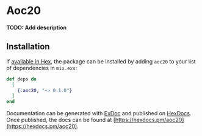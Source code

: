 # Aoc20

**TODO: Add description**

## Installation

If [available in Hex](https://hex.pm/docs/publish), the package can be installed
by adding `aoc20` to your list of dependencies in `mix.exs`:

```elixir
def deps do
  [
    {:aoc20, "~> 0.1.0"}
  ]
end
```

Documentation can be generated with [ExDoc](https://github.com/elixir-lang/ex_doc)
and published on [HexDocs](https://hexdocs.pm). Once published, the docs can
be found at [https://hexdocs.pm/aoc20](https://hexdocs.pm/aoc20).

